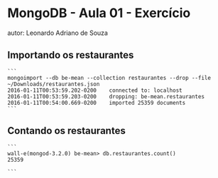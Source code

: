 # MongoDB - Aula 01 - Exercício
autor: Leonardo Adriano de Souza

## Importando os restaurantes

    ```
    mongoimport --db be-mean --collection restaurantes --drop --file ~/Downloads/restaurantes.json
    2016-01-11T00:53:59.202-0200	connected to: localhost
    2016-01-11T00:53:59.203-0200	dropping: be-mean.restaurantes
    2016-01-11T00:54:00.669-0200	imported 25359 documents    
    ```

## Contando os restaurantes

    ```
    wall-e(mongod-3.2.0) be-mean> db.restaurantes.count()
    25359

    ```
